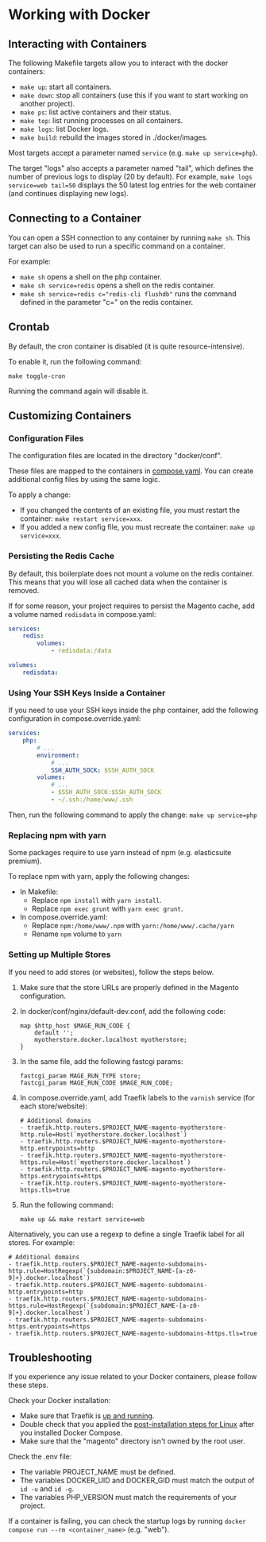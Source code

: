 # Working with Docker

## Interacting with Containers

The following Makefile targets allow you to interact with the docker containers:

- `make up`: start all containers.
- `make down`: stop all containers (use this if you want to start working on another project).
- `make ps`: list active containers and their status.
- `make top`: list running processes on all containers.
- `make logs`: list Docker logs.
- `make build`: rebuild the images stored in ./docker/images.

Most targets accept a parameter named `service` (e.g. `make up service=php`).

The target "logs" also accepts a parameter named "tail", which defines the number of previous logs to display (20 by default).
For example, `make logs service=web tail=50` displays the 50 latest log entries for the web container (and continues displaying new logs).

## Connecting to a Container

You can open a SSH connection to any container by running `make sh`.
This target can also be used to run a specific command on a container.

For example:

- `make sh` opens a shell on the php container.
- `make sh service=redis` opens a shell on the redis container.
- `make sh service=redis c="redis-cli flushdb"` runs the command defined in the parameter "c=" on the redis container.

## Crontab

By default, the cron container is disabled (it is quite resource-intensive).

To enable it, run the following command:

```
make toggle-cron
```

Running the command again will disable it.

## Customizing Containers

### Configuration Files

The configuration files are located in the directory "docker/conf".

These files are mapped to the containers in [compose.yaml](../compose.yaml).
You can create additional config files by using the same logic.

To apply a change:

- If you changed the contents of an existing file, you must restart the container:
  `make restart service=xxx`.
- If you added a new config file, you must recreate the container:
  `make up service=xxx`.

### Persisting the Redis Cache

By default, this boilerplate does not mount a volume on the redis container.
This means that you will lose all cached data when the container is removed.

If for some reason, your project requires to persist the Magento cache, add a volume named `redisdata` in compose.yaml:

```yaml
services:
    redis:
        volumes:
            - redisdata:/data

volumes:
    redisdata:
```

### Using Your SSH Keys Inside a Container

If you need to use your SSH keys inside the php container, add the following configuration in compose.override.yaml:

```yaml
services:
    php:
        # ...
        environment:
            # ...
            SSH_AUTH_SOCK: $SSH_AUTH_SOCK
        volumes:
            # ...
            - $SSH_AUTH_SOCK:$SSH_AUTH_SOCK
            - ~/.ssh:/home/www/.ssh
```

Then, run the following command to apply the change: `make up service=php`

### Replacing npm with yarn

Some packages require to use yarn instead of npm (e.g. elasticsuite premium).

To replace npm with yarn, apply the following changes:

- In Makefile:
    - Replace `npm install` with `yarn install`.
    - Replace `npm exec grunt` with `yarn exec grunt`.
- In compose.override.yaml:
    - Replace `npm:/home/www/.npm` with `yarn:/home/www/.cache/yarn`
    - Rename `npm` volume to `yarn`

### Setting up Multiple Stores

If you need to add stores (or websites), follow the steps below.

1. Make sure that the store URLs are properly defined in the Magento configuration.

2. In docker/conf/nginx/default-dev.conf, add the following code:

   ```
   map $http_host $MAGE_RUN_CODE {
       default '';
       myotherstore.docker.localhost myotherstore;
   }
   ```

3. In the same file, add the following fastcgi params:

   ```
   fastcgi_param MAGE_RUN_TYPE store;
   fastcgi_param MAGE_RUN_CODE $MAGE_RUN_CODE;
   ```

4. In compose.override.yaml, add Traefik labels to the `varnish` service (for each store/website):

   ```
   # Additional domains
   - traefik.http.routers.$PROJECT_NAME-magento-myotherstore-http.rule=Host(`myotherstore.docker.localhost`)
   - traefik.http.routers.$PROJECT_NAME-magento-myotherstore-http.entrypoints=http
   - traefik.http.routers.$PROJECT_NAME-magento-myotherstore-https.rule=Host(`myotherstore.docker.localhost`)
   - traefik.http.routers.$PROJECT_NAME-magento-myotherstore-https.entrypoints=https
   - traefik.http.routers.$PROJECT_NAME-magento-myotherstore-https.tls=true
   ```

5. Run the following command:

   ```
   make up && make restart service=web
   ```

Alternatively, you can use a regexp to define a single Traefik label for all stores.
For example:

```
# Additional domains
- traefik.http.routers.$PROJECT_NAME-magento-subdomains-http.rule=HostRegexp(`{subdomain:$PROJECT_NAME-[a-z0-9]+}.docker.localhost`)
- traefik.http.routers.$PROJECT_NAME-magento-subdomains-http.entrypoints=http
- traefik.http.routers.$PROJECT_NAME-magento-subdomains-https.rule=HostRegexp(`{subdomain:$PROJECT_NAME-[a-z0-9]+}.docker.localhost`)
- traefik.http.routers.$PROJECT_NAME-magento-subdomains-https.entrypoints=https
- traefik.http.routers.$PROJECT_NAME-magento-subdomains-https.tls=true
```

## Troubleshooting

If you experience any issue related to your Docker containers, please follow these steps.

Check your Docker installation:

- Make sure that Traefik is [up and running](https://git.smile.fr/docker/traefik#usage).
- Double check that you applied the [post-installation steps for Linux](https://docs.docker.com/engine/install/linux-postinstall/) after you installed Docker Compose.
- Make sure that the "magento" directory isn't owned by the root user.

Check the .env file:

- The variable PROJECT_NAME must be defined.
- The variables DOCKER_UID and DOCKER_GID must match the output of `id -u` and `id -g`.
- The variables PHP_VERSION must match the requirements of your project.

If a container is failing, you can check the startup logs by running `docker compose run --rm <container_name>` (e.g. "web").
